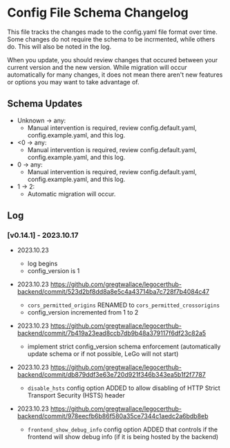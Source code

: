 # Config File Schema Changelog

This file tracks the changes made to the config.yaml file format over time. Some
changes do not require the schema to be incrmented, while others do. This will
also be noted in the log.

When you update, you should review changes that occured between your current
version and the new version. While migration will occur automatically for many
changes, it does not mean there aren't new features or options you may want to
take advantage of.


## Schema Updates

- Unknown -> any:
  + Manual intervention is required, review config.default.yaml,
    config.example.yaml, and this log.
- <0 -> any: 
  + Manual intervention is required, review config.default.yaml,
    config.example.yaml, and this log.
- 0 -> any:
  + Manual intervention is required, review config.default.yaml,
    config.example.yaml, and this log.
- 1 -> 2:
  + Automatic migration will occur.


## Log

### [v0.14.1] - 2023.10.17

- 2023.10.23
  + log begins
  + config_version is 1

- 2023.10.23
  https://github.com/gregtwallace/legocerthub-backend/commit/523d2bf8dd8a8e5c4a43714ba7c728f7b4084c47
  + `cors_permitted_origins` RENAMED to `cors_permitted_crossorigins`
  + config_version incremented from 1 to 2

- 2023.10.23
  https://github.com/gregtwallace/legocerthub-backend/commit/7b419a23ead8ccb7db9b48a379117f6df23c82a5
  + implement strict config_version schema enforcement (automatically update schema
    or if not possible, LeGo will not start)

- 2023.10.23
  https://github.com/gregtwallace/legocerthub-backend/commit/db879ddf3e63e720d921f346b343ea5b1f2f7787
  + `disable_hsts` config option ADDED to allow disabling of HTTP Strict Transport
    Security (HSTS) header

- 2023.10.23
  https://github.com/gregtwallace/legocerthub-backend/commit/978eecfb6b86f580a35ce7344c1aedc2a6bdb8eb
  + `frontend_show_debug_info` config option ADDED that controls if the frontend
    will show debug info (if it is being hosted by the backend)
